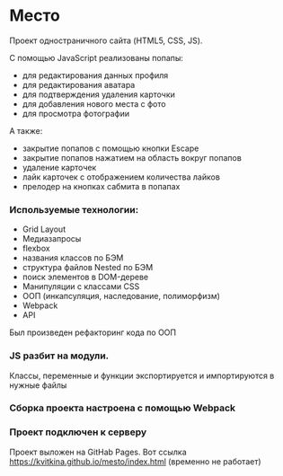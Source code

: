 # Место
Проект одностраничного сайта (HTML5, CSS, JS).

С помощью JavaScript реализованы  попапы:
 - для редактирования данных профиля
 - для редактирования аватара
 - для подтверждения удаления карточки
 - для добавления нового места с фото
 - для просмотра фотографии

 А также:
 - закрытие попапов с помощью кнопки Escape
 - закрытие попапов нажатием на область вокруг попапов
 - удаление карточек
 - лайк карточек с отображением количества лайков
 - прелодер на кнопках сабмита в попапах


### Используемые технологии:
* Grid Layout
* Медиазапросы
* flexbox
* названия классов по БЭМ
* структура файлов Nested по БЭМ
* поиск элементов в DOM-дереве
* Манипуляции с классами CSS
* ООП (инкапсуляция, наследование, полиморфизм)
* Webpack
* API

Был произведен рефакторинг кода по ООП

### JS разбит на модули.
Классы, переменные и функции экспортируется и импортируются в нужные файлы

### Сборка проекта настроена с помощью Webpack
### Проект подключен к серверу

Проект выложен на GitHab Pages. Вот ссылка https://kvitkina.github.io/mesto/index.html (временно не работает)

